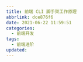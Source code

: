 ```yaml
---
title: 前端 CLI 脚手架工作原理
abbrlink: dce876f6
date: 2021-06-22 11:59:51
categories:
  - 前端开发
tags:
  - 前端进阶
updated:
---
```

